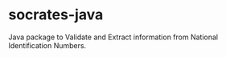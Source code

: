 # socrates-java
Java package to Validate and Extract information from National Identification Numbers.
